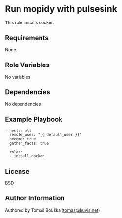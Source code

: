 Run mopidy with pulsesink
=========================

This role installs docker.

Requirements
------------

None.

Role Variables
--------------

No variables.

Dependencies
------------

No dependencies.

Example Playbook
----------------

```
- hosts: all
  remote_user: "{{ default_user }}"
  become: true
  gather_facts: true

  roles:
  - install-docker
```

License
-------

BSD

Author Information
------------------

Authored by Tomáš Bouška (tomas@buvis.net)
